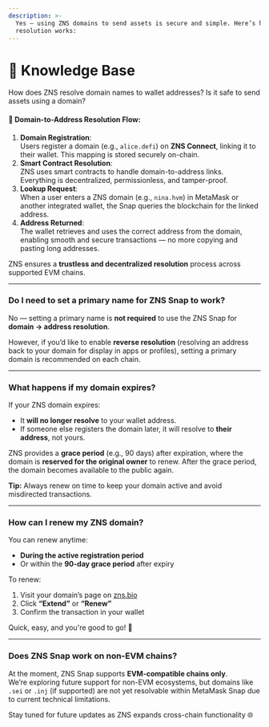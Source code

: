 ```yaml
---
description: >-
  Yes — using ZNS domains to send assets is secure and simple. Here’s how
  resolution works:
---
```


# 🏫 Knowledge Base

How does ZNS resolve domain names to wallet addresses? Is it safe to send assets using a domain?

#### 🔗 Domain-to-Address Resolution Flow:

1. **Domain Registration**:\
   Users register a domain (e.g., `alice.defi`) on **ZNS Connect**, linking it to their wallet. This mapping is stored securely on-chain.
2. **Smart Contract Resolution**:\
   ZNS uses smart contracts to handle domain-to-address links. Everything is decentralized, permissionless, and tamper-proof.
3. **Lookup Request**:\
   When a user enters a ZNS domain (e.g., `nina.hvm`) in MetaMask or another integrated wallet, the Snap queries the blockchain for the linked address.
4. **Address Returned**:\
   The wallet retrieves and uses the correct address from the domain, enabling smooth and secure transactions — no more copying and pasting long addresses.

ZNS ensures a **trustless and decentralized resolution** process across supported EVM chains.

***

### Do I need to set a primary name for ZNS Snap to work?

No — setting a primary name is **not required** to use the ZNS Snap for **domain → address resolution**.

However, if you’d like to enable **reverse resolution** (resolving an address back to your domain for display in apps or profiles), setting a primary domain is recommended on each chain.

***

### What happens if my domain expires?

If your ZNS domain expires:

* It **will no longer resolve** to your wallet address.
* If someone else registers the domain later, it will resolve to **their address**, not yours.

ZNS provides a **grace period** (e.g., 90 days) after expiration, where the domain is **reserved for the original owner** to renew. After the grace period, the domain becomes available to the public again.

**Tip:** Always renew on time to keep your domain active and avoid misdirected transactions.

***

### How can I renew my ZNS domain?

You can renew anytime:

* **During the active registration period**
* Or within the **90-day grace period** after expiry

To renew:

1. Visit your domain’s page on [zns.bio](https://zns.bio/)
2. Click **“Extend”** or **“Renew”**
3. Confirm the transaction in your wallet

Quick, easy, and you're good to go! 🔄

***

### Does ZNS Snap work on non-EVM chains?

At the moment, ZNS Snap supports **EVM-compatible chains only**.\
We’re exploring future support for non-EVM ecosystems, but domains like `.sei` or `.inj` (if supported) are not yet resolvable within MetaMask Snap due to current technical limitations.

Stay tuned for future updates as ZNS expands cross-chain functionality 🌐
